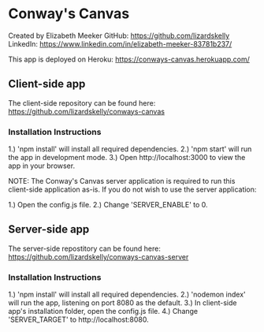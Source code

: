 # Conway's Canvas

Created by Elizabeth Meeker
GitHub: https://github.com/lizardskelly
LinkedIn: https://www.linkedin.com/in/elizabeth-meeker-83781b237/

This app is deployed on Heroku: https://conways-canvas.herokuapp.com/

## Client-side app

The client-side repository can be found here: https://github.com/lizardskelly/conways-canvas

### Installation Instructions

1.) 'npm install' will install all required dependencies. 
2.) 'npm start' will run the app in development mode.
3.) Open http://localhost:3000 to view the app in your browser.

NOTE: The Conway's Canvas server application is required to run this client-side application as-is.
If you do not wish to use the server application:

1.) Open the config.js file.
2.) Change 'SERVER_ENABLE' to 0.

## Server-side app

The server-side repostitory can be found here: https://github.com/lizardskelly/conways-canvas-server

### Installation Instructions

1.) 'npm install' will install all required dependencies. 
2.) 'nodemon index' will run the app, listening on port 8080 as the default.
3.) In client-side app's installation folder, open the config.js file.
4.) Change 'SERVER_TARGET' to http://localhost:8080. 